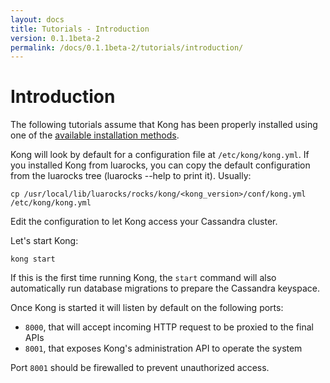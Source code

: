 ```yaml
---
layout: docs
title: Tutorials - Introduction
version: 0.1.1beta-2
permalink: /docs/0.1.1beta-2/tutorials/introduction/
---
```


# Introduction

The following tutorials assume that Kong has been properly installed using one of the [available installation methods](/download).

Kong will look by default for a configuration file at `/etc/kong/kong.yml`. If you installed Kong from luarocks, you can copy the default configuration from the luarocks tree (luarocks --help to print it). Usually:

```
cp /usr/local/lib/luarocks/rocks/kong/<kong_version>/conf/kong.yml /etc/kong/kong.yml
```

Edit the configuration to let Kong access your Cassandra cluster.

Let's start Kong:

```
kong start
```

If this is the first time running Kong, the `start` command will also automatically run database migrations to prepare the Cassandra keyspace.

Once Kong is started it will listen by default on the following ports:

* `8000`, that will accept incoming HTTP request to be proxied to the final APIs
* `8001`, that exposes Kong's administration API to operate the system

Port `8001` should be firewalled to prevent unauthorized access.